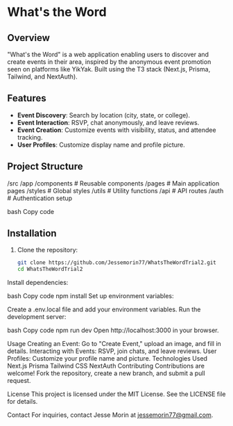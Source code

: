 # What's the Word

## Overview
"What's the Word" is a web application enabling users to discover and create events in their area, inspired by the anonymous event promotion seen on platforms like YikYak. Built using the T3 stack (Next.js, Prisma, Tailwind, and NextAuth).

## Features
- **Event Discovery**: Search by location (city, state, or college).
- **Event Interaction**: RSVP, chat anonymously, and leave reviews.
- **Event Creation**: Customize events with visibility, status, and attendee tracking.
- **User Profiles**: Customize display name and profile picture.

## Project Structure
/src /app /components # Reusable components /pages # Main application pages /styles # Global styles /utils # Utility functions /api # API routes /auth # Authentication setup

bash
Copy code

## Installation

1. Clone the repository:
   ```bash
   git clone https://github.com/Jessemorin77/WhatsTheWordTrial2.git
   cd WhatsTheWordTrial2
Install dependencies:

bash
Copy code
npm install
Set up environment variables:

Create a .env.local file and add your environment variables.
Run the development server:

bash
Copy code
npm run dev
Open http://localhost:3000 in your browser.

Usage
Creating an Event: Go to "Create Event," upload an image, and fill in details.
Interacting with Events: RSVP, join chats, and leave reviews.
User Profiles: Customize your profile name and picture.
Technologies Used
Next.js
Prisma
Tailwind CSS
NextAuth
Contributing
Contributions are welcome! Fork the repository, create a new branch, and submit a pull request.

License
This project is licensed under the MIT License. See the LICENSE file for details.

Contact
For inquiries, contact Jesse Morin at jessemorin77@gmail.com.

